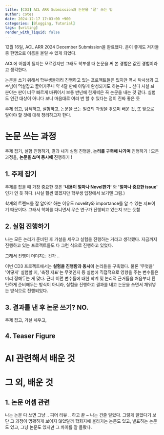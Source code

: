 ```yaml
---
title: [CD3] ACL ARR Submission과 논문을 '잘' 쓰는 법 
author: cotes
date: 2024-12-17 17:03:00 +900
categories: [Blogging, Tutorial]
tags: [writing]
render_with_liquid: false
---
```


12월 16일, ACL ARR 2024 December Submission을 완료했다. 
운이 좋게도 저자들 중 한명으로 이름을 올릴 수 있게 되었다.

ACL에 어셉이 될지는 모르겠지만 그래도 학부생 때 논문을 써 본 경험은 값진 경험이라고 생각한다. 

논문을 쓰기 위해서 학부생들끼리 진행하고 있는 프로젝트들은 있지만 역시 박사생과 교수님이 멱살잡고 끌어가주니 약 4달 만에 이렇게 완성되기도 하는구나 .. 싶다
사실 ai 분야는 판이 너무 빠르게 바뀌어서 보통 반년에 한개씩은 꼭 논문을 내는 것 같다. 실험도 인간 대상이 아니다 보니 마음대로 여러 번 할 수 있다는 점이 진짜 좋은 듯  

주제 잡고, 탐색하고, 실험하고, 논문을 쓰는 일련의 과정을 겪으며 
배운 것, 또 앞으로 알아야 할 것에 대해 정리하고자 한다. 



# 논문 쓰는 과정 

주제 잡기, 실험 진행하기, 결과 내기
실험 진행을, **논리를 구축해 나가며** 진행하기 ! 
모든 과정을, **논문을 쓰며 동시에** 진행하기 ! 


## 1. 주제 잡기 

주제를 잡을 때 가장 중요한 것은 **'내용이 얼마나 Novel한가'** 와 **'얼마나 중요한 issue'** 인가 인 듯 하다. (사실 훨씬 많겠지만 학부생 입장에서 보기엔 그럼.) 

학계의 트렌드를 잘 알아야 하는 이유도 novelity와 importance를 알 수 있는 지표이기 때문이다. 그래서 학회를 다니면서 무슨 연구가 진행되고 있는지 보는 듯함 



## 2. 실험 진행하기 

나는 모든 논리가 준비된 후 가설을 세우고 실험을 진행하는 거라고 생각했다. 지금까지 진행하고 있는 프로젝트들도 다 그런 식으로 진행하고 있었다. 

그래서 진행이 더뎌지는 건가 ..

이번 CD3 프로젝트에서는 **실험을 진행함과 동시에** 논리들을 구축했다. 
물론 '무엇을' '어떻게' 실험할 지, '측정 지표'는 무엇인지 등 실험에 직접적으로 영향을 주는 변수들은 미리 정해두는 게 맞다.
근데 이런 변수들에 대한 학계 및 논리적 근거들을 처음부터 탄탄하게 준비해두는 방식이 아니라, 실험을 진행하고 결과를 내고 논문을 쓰면서 채워넣는 방식으로 진행되었다. 


## 3. 결과를 낸 후 논문 쓰기? NO. 

주제 잡고, 가설 세우고, 



## 4. Teaser Figure



# AI 관련해서 배운 것 






# 그 외, 배운 것 

## 1. 논문 어셉 관련

나는 논문 다 쓰면 그냥 .. 피어 리뷰 .. 하고 끝 ~ 나는 건줄 알았다.
그렇게 알았다기 보단 그 과정이 명확하게 보이지 않았달까 
학회지에 올라가는 논문도 있고, 발표하는 논문도 있고, 그냥 논문도 있지만
그 차이를 잘 몰랐다. 
